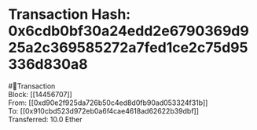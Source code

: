 
Transaction Hash: 0x6cdb0bf30a24edd2e6790369d925a2c369585272a7fed1ce2c75d95336d830a8
====================================================================================
  
#💸Transaction  
Block: [[14456707]]  
From: [[0xd90e2f925da726b50c4ed8d0fb90ad053324f31b]]  
To: [[0x910cbd523d972eb0a6f4cae4618ad62622b39dbf]]  
Transferred: 10.0 Ether